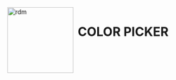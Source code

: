 <img width="150" height="150" align="left" style="float: left; margin: 0 10px 0 0;" alt="rdm" src="https://i.imgur.com/RlhKk9M.jpeg">  

# COLOR PICKER
